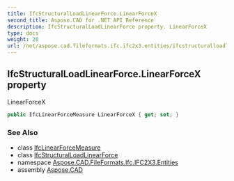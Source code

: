 ```yaml
---
title: IfcStructuralLoadLinearForce.LinearForceX
second_title: Aspose.CAD for .NET API Reference
description: IfcStructuralLoadLinearForce property. LinearForceX
type: docs
weight: 20
url: /net/aspose.cad.fileformats.ifc.ifc2x3.entities/ifcstructuralloadlinearforce/linearforcex/
---
```

## IfcStructuralLoadLinearForce.LinearForceX property

LinearForceX

```csharp
public IfcLinearForceMeasure LinearForceX { get; set; }
```

### See Also

* class [IfcLinearForceMeasure](../../../aspose.cad.fileformats.ifc.ifc2x3.types/ifclinearforcemeasure/)
* class [IfcStructuralLoadLinearForce](../)
* namespace [Aspose.CAD.FileFormats.Ifc.IFC2X3.Entities](../../ifcstructuralloadlinearforce/)
* assembly [Aspose.CAD](../../../)


